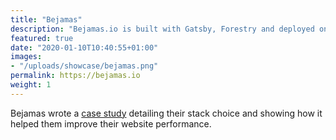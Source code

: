 ```yaml
---
title: "Bejamas"
description: "Bejamas.io is built with Gatsby, Forestry and deployed on ZEIT."
featured: true
date: "2020-01-10T10:40:55+01:00"
images:
- "/uploads/showcase/bejamas.png"
permalink: https://bejamas.io
weight: 1
---
```


Bejamas wrote a [case study](https://bejamas.io/blog/case-study-bejamas/) detailing their stack choice and showing how it helped them improve their website performance.
